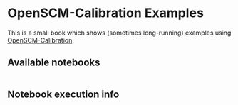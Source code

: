 # OpenSCM-Calibration Examples

This is a small book which shows (sometimes long-running) examples using [OpenSCM-Calibration](https://github.com/openscm/OpenSCM-Calibration).

## Available notebooks

```{tableofcontents}
```

## Notebook execution info

```{nb-exec-table}
```
